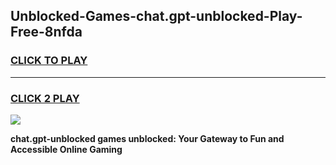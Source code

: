 
## Unblocked-Games-chat.gpt-unblocked-Play-Free-8nfda
<h3>
<a href="https://premium76.site?title=chat.gpt-unblocked&ref=21A">CLICK TO PLAY</a></h3>
<hr>

<h3>
<a href="https://premium76.site?title=chat.gpt-unblocked&ref=21A">CLICK 2 PLAY</a>
  
</h3>

<a href="https://premium76.site?title=chat.gpt-unblocked&ref=21A"><img src="https://clearcache.store/games.png"></a>


**chat.gpt-unblocked games unblocked: Your Gateway to Fun and Accessible Online Gaming**
